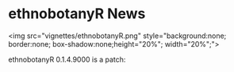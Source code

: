 # ethnobotanyR News
<img src="vignettes/ethnobotanyR.png" style="background:none; border:none; box-shadow:none;height="20%"; width="20%";">

ethnobotanyR 0.1.4.9000 is a patch:


